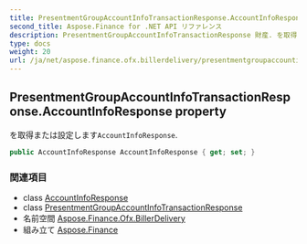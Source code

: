 ```yaml
---
title: PresentmentGroupAccountInfoTransactionResponse.AccountInfoResponse
second_title: Aspose.Finance for .NET API リファレンス
description: PresentmentGroupAccountInfoTransactionResponse 財産. を取得または設定しますAccountInfoResponse.
type: docs
weight: 20
url: /ja/net/aspose.finance.ofx.billerdelivery/presentmentgroupaccountinfotransactionresponse/accountinforesponse/
---
```

## PresentmentGroupAccountInfoTransactionResponse.AccountInfoResponse property

を取得または設定します`AccountInfoResponse`.

```csharp
public AccountInfoResponse AccountInfoResponse { get; set; }
```

### 関連項目

* class [AccountInfoResponse](../../../aspose.finance.ofx/accountinforesponse/)
* class [PresentmentGroupAccountInfoTransactionResponse](../)
* 名前空間 [Aspose.Finance.Ofx.BillerDelivery](../../presentmentgroupaccountinfotransactionresponse/)
* 組み立て [Aspose.Finance](../../../)



